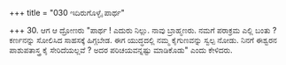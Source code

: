 +++
title = "030 ಇದಿರುಗೊಳ್ಳೈ ಪಾರ್ಥ"

+++
30. ಆಗ ಆ ದ್ರೋಣರು "ಪಾರ್ಥ ! ಎದುರು ನಿಲ್ಲು. ನಾವು ಬ್ರಾಹ್ಮಣರು. ನಮಗೆ ಪರಾಕ್ರಮ ಎಲ್ಲಿ ಬಂತು ? ಕರ್ಣನನ್ನು ಸೋಲಿಸಿದ ಸಾಹಸಕ್ಕೆ ಹಿಗ್ಗಬೇಡ. ಈಗ ಯುದ್ಧದಲ್ಲಿ ನಮ್ಮ ಕೈಗುಣವನ್ನು ಸ್ವಲ್ಪ ನೋಡು. ನಿನಗೆ ಈಶ್ವರನ ಪಾಶುಪತಾಸ್ತ್ರ ಕೈ ಸೇರಿದೆಯಲ್ಲವೆ ? ಅದರ ಪರಿಚಯವನ್ನಷ್ಟು ಮಾಡಿಕೊಡು" ಎಂದು ಕೇಳಿದರು.